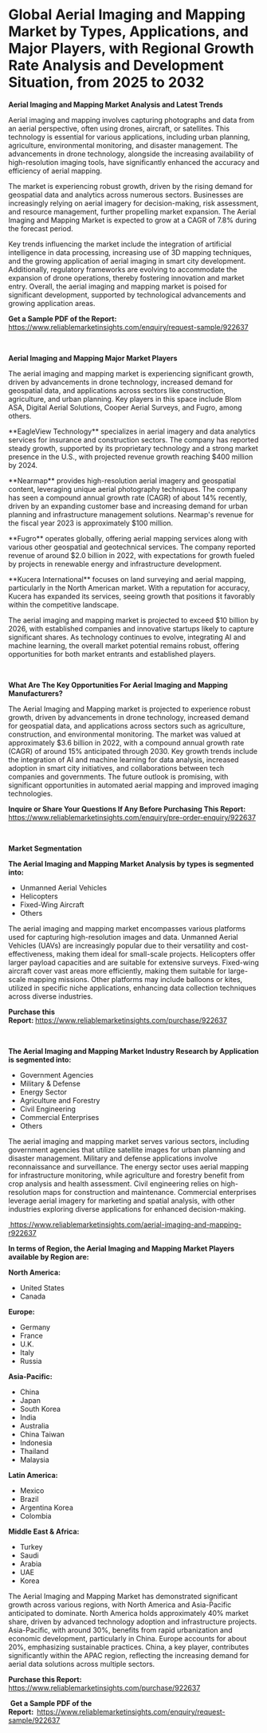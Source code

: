 <p><h1>Global Aerial Imaging and Mapping Market by Types, Applications, and Major Players, with Regional Growth Rate Analysis and Development Situation, from 2025 to 2032</h1></p><p><strong>Aerial Imaging and Mapping Market Analysis and Latest Trends</strong></p>
<p><p>Aerial imaging and mapping involves capturing photographs and data from an aerial perspective, often using drones, aircraft, or satellites. This technology is essential for various applications, including urban planning, agriculture, environmental monitoring, and disaster management. The advancements in drone technology, alongside the increasing availability of high-resolution imaging tools, have significantly enhanced the accuracy and efficiency of aerial mapping. </p><p>The market is experiencing robust growth, driven by the rising demand for geospatial data and analytics across numerous sectors. Businesses are increasingly relying on aerial imagery for decision-making, risk assessment, and resource management, further propelling market expansion. The Aerial Imaging and Mapping Market is expected to grow at a CAGR of 7.8% during the forecast period. </p><p>Key trends influencing the market include the integration of artificial intelligence in data processing, increasing use of 3D mapping techniques, and the growing application of aerial imaging in smart city development. Additionally, regulatory frameworks are evolving to accommodate the expansion of drone operations, thereby fostering innovation and market entry. Overall, the aerial imaging and mapping market is poised for significant development, supported by technological advancements and growing application areas.</p></p>
<p><strong>Get a Sample PDF of the Report:&nbsp;</strong> <a href="https://www.reliablemarketinsights.com/enquiry/request-sample/922637?utm_campaign=2609&utm_medium=2&utm_source=Github&utm_content=ia&utm_term=18042025&utm_id=aerial-imaging-and-mapping">https://www.reliablemarketinsights.com/enquiry/request-sample/922637</a></p>
<p>&nbsp;</p>
<p><strong>Aerial Imaging and Mapping Major Market Players</strong></p>
<p><p>The aerial imaging and mapping market is experiencing significant growth, driven by advancements in drone technology, increased demand for geospatial data, and applications across sectors like construction, agriculture, and urban planning. Key players in this space include Blom ASA, Digital Aerial Solutions, Cooper Aerial Surveys, and Fugro, among others.</p><p>**EagleView Technology** specializes in aerial imagery and data analytics services for insurance and construction sectors. The company has reported steady growth, supported by its proprietary technology and a strong market presence in the U.S., with projected revenue growth reaching $400 million by 2024.</p><p>**Nearmap** provides high-resolution aerial imagery and geospatial content, leveraging unique aerial photography techniques. The company has seen a compound annual growth rate (CAGR) of about 14% recently, driven by an expanding customer base and increasing demand for urban planning and infrastructure management solutions. Nearmap's revenue for the fiscal year 2023 is approximately $100 million.</p><p>**Fugro** operates globally, offering aerial mapping services along with various other geospatial and geotechnical services. The company reported revenue of around $2.0 billion in 2022, with expectations for growth fueled by projects in renewable energy and infrastructure development.</p><p>**Kucera International** focuses on land surveying and aerial mapping, particularly in the North American market. With a reputation for accuracy, Kucera has expanded its services, seeing growth that positions it favorably within the competitive landscape. </p><p>The aerial imaging and mapping market is projected to exceed $10 billion by 2026, with established companies and innovative startups likely to capture significant shares. As technology continues to evolve, integrating AI and machine learning, the overall market potential remains robust, offering opportunities for both market entrants and established players.</p></p>
<p>&nbsp;</p>
<p><strong>What Are The Key Opportunities For Aerial Imaging and Mapping Manufacturers?</strong></p>
<p><p>The Aerial Imaging and Mapping market is projected to experience robust growth, driven by advancements in drone technology, increased demand for geospatial data, and applications across sectors such as agriculture, construction, and environmental monitoring. The market was valued at approximately $3.6 billion in 2022, with a compound annual growth rate (CAGR) of around 15% anticipated through 2030. Key growth trends include the integration of AI and machine learning for data analysis, increased adoption in smart city initiatives, and collaborations between tech companies and governments. The future outlook is promising, with significant opportunities in automated aerial mapping and improved imaging technologies.</p></p>
<p><strong>Inquire or Share Your Questions If Any Before Purchasing This Report:</strong> <a href="https://www.reliablemarketinsights.com/enquiry/pre-order-enquiry/922637?utm_campaign=2609&utm_medium=2&utm_source=Github&utm_content=ia&utm_term=18042025&utm_id=aerial-imaging-and-mapping">https://www.reliablemarketinsights.com/enquiry/pre-order-enquiry/922637</a></p>
<p>&nbsp;</p>
<p><strong>Market Segmentation</strong></p>
<p><strong>The Aerial Imaging and Mapping Market Analysis by types is segmented into:</strong></p>
<p><ul><li>Unmanned Aerial Vehicles</li><li>Helicopters</li><li>Fixed-Wing Aircraft</li><li>Others</li></ul></p>
<p><p>The aerial imaging and mapping market encompasses various platforms used for capturing high-resolution images and data. Unmanned Aerial Vehicles (UAVs) are increasingly popular due to their versatility and cost-effectiveness, making them ideal for small-scale projects. Helicopters offer larger payload capacities and are suitable for extensive surveys. Fixed-wing aircraft cover vast areas more efficiently, making them suitable for large-scale mapping missions. Other platforms may include balloons or kites, utilized in specific niche applications, enhancing data collection techniques across diverse industries.</p></p>
<p><strong>Purchase this Report:&nbsp;</strong><a href="https://www.reliablemarketinsights.com/purchase/922637?utm_campaign=2609&utm_medium=2&utm_source=Github&utm_content=ia&utm_term=18042025&utm_id=aerial-imaging-and-mapping">https://www.reliablemarketinsights.com/purchase/922637</a></p>
<p>&nbsp;</p>
<p><strong>The Aerial Imaging and Mapping Market Industry Research by Application is segmented into:</strong></p>
<p><ul><li>Government Agencies</li><li>Military & Defense</li><li>Energy Sector</li><li>Agriculture and Forestry</li><li>Civil Engineering</li><li>Commercial Enterprises</li><li>Others</li></ul></p>
<p><p>The aerial imaging and mapping market serves various sectors, including government agencies that utilize satellite images for urban planning and disaster management. Military and defense applications involve reconnaissance and surveillance. The energy sector uses aerial mapping for infrastructure monitoring, while agriculture and forestry benefit from crop analysis and health assessment. Civil engineering relies on high-resolution maps for construction and maintenance. Commercial enterprises leverage aerial imagery for marketing and spatial analysis, with other industries exploring diverse applications for enhanced decision-making.</p></p>
<p><a href="https://www.reliablemarketinsights.com/aerial-imaging-and-mapping-r922637?utm_campaign=2609&utm_medium=2&utm_source=Github&utm_content=ia&utm_term=18042025&utm_id=aerial-imaging-and-mapping">&nbsp;https://www.reliablemarketinsights.com/aerial-imaging-and-mapping-r922637</a></p>
<p><strong>In terms of Region, the Aerial Imaging and Mapping Market Players available by Region are:</strong></p>
<p>
    <p> <strong> North America: </strong>
        <ul>
            <li>United States</li>
            <li>Canada</li>
        </ul>
        </p> 
    <p> <strong> Europe: </strong>
        <ul>
            <li>Germany</li>
            <li>France</li>
            <li>U.K.</li>
            <li>Italy</li>
            <li>Russia</li>
        </ul>
        </p> 
    <p> <strong> Asia-Pacific: </strong>
        <ul>
            <li>China</li>
            <li>Japan</li>
            <li>South Korea</li>
            <li>India</li>
            <li>Australia</li>
            <li>China Taiwan</li>
            <li>Indonesia</li>
            <li>Thailand</li>
            <li>Malaysia</li>
        </ul>
        </p> 
    <p> <strong> Latin America: </strong>
        <ul>
            <li>Mexico</li>
            <li>Brazil</li>
            <li>Argentina Korea</li>
            <li>Colombia</li>
        </ul>
        </p> 
    <p> <strong> Middle East & Africa: </strong>
        <ul>
            <li>Turkey</li>
            <li>Saudi</li>
            <li>Arabia</li>
            <li>UAE</li>
            <li>Korea</li>
        </ul>
    </p>
    </p>
<p><p>The Aerial Imaging and Mapping Market has demonstrated significant growth across various regions, with North America and Asia-Pacific anticipated to dominate. North America holds approximately 40% market share, driven by advanced technology adoption and infrastructure projects. Asia-Pacific, with around 30%, benefits from rapid urbanization and economic development, particularly in China. Europe accounts for about 20%, emphasizing sustainable practices. China, a key player, contributes significantly within the APAC region, reflecting the increasing demand for aerial data solutions across multiple sectors.</p></p>
<p><strong>Purchase this Report: </strong><a href="https://www.reliablemarketinsights.com/purchase/922637?utm_campaign=2609&utm_medium=2&utm_source=Github&utm_content=ia&utm_term=18042025&utm_id=aerial-imaging-and-mapping">https://www.reliablemarketinsights.com/purchase/922637</a></p>
<p>&nbsp;<strong>Get a Sample PDF of the Report:&nbsp;&nbsp;</strong><a href="https://www.reliablemarketinsights.com/enquiry/request-sample/922637?utm_campaign=2609&utm_medium=2&utm_source=Github&utm_content=ia&utm_term=18042025&utm_id=aerial-imaging-and-mapping">https://www.reliablemarketinsights.com/enquiry/request-sample/922637</a></p>
<p><strong></strong></p>
<p><p></p><p></p><p></p></p>